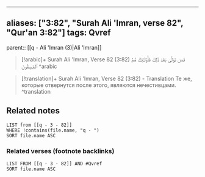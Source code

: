 
---
aliases: ["3:82", "Surah Ali 'Imran, verse 82", "Qur'an 3:82"]
tags: Qvref
---

parent:: [[q - Ali 'Imran (3)|Ali 'Imran]]

> [!arabic]+ Surah Ali 'Imran, Verse 82 (3:82)
> <span class="quran-arabic">فَمَن تَوَلَّىٰ بَعْدَ ذَٰلِكَ فَأُو۟لَـٰٓئِكَ هُمُ ٱلْفَـٰسِقُونَ</span>
^arabic

> [!translation]+ Surah Ali 'Imran, Verse 82 (3:82) - Translation
> Те же, которые отвернутся после этого, являются нечестивцами.
^translation



## Related notes
```dataview
LIST from [[q - 3 - 82]]
WHERE !contains(file.name, "q - ")
SORT file.name ASC
```

### Related verses (footnote backlinks)
```dataview
LIST FROM [[q - 3 - 82]] AND #Qvref
SORT file.name ASC
```

